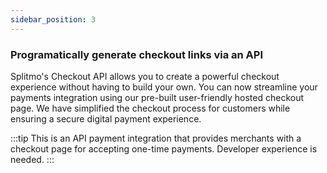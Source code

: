 ```yaml
---
sidebar_position: 3
---
```


### Programatically generate checkout links via an API

Splitmo's Checkout API allows you to create a powerful checkout experience without having to build your own. You can now streamline your payments integration using our pre-built user-friendly hosted checkout page. We have simplified the checkout process for customers while ensuring a secure digital payment experience.

:::tip
This is an API payment integration that provides merchants with a checkout page for accepting one-time payments. Developer experience is needed.
:::
